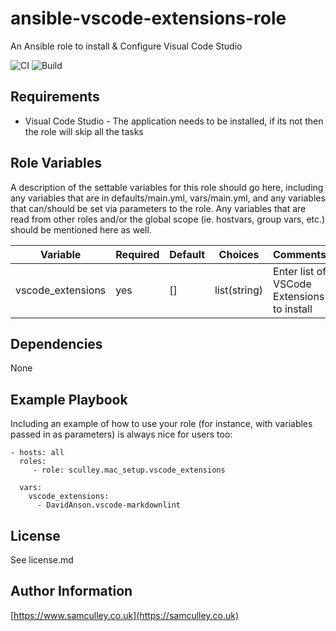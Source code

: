 ansible-vscode-extensions-role
=========

An Ansible role to install & Configure Visual Code Studio

![CI](https://github.com/sculley/ansible-collection-mac-setup/actions/workflows/ci.yml/badge.svg)
![Build](https://github.com/sculley/ansible-collection-mac-setup/actions/workflows/release.yml/badge.svg)


Requirements
------------

* Visual Code Studio - The application needs to be installed, if its not then the role will skip all the tasks 

Role Variables
--------------

A description of the settable variables for this role should go here, including any variables that are in defaults/main.yml, vars/main.yml, and any variables that can/should be set via parameters to the role. Any variables that are read from other roles and/or the global scope (ie. hostvars, group vars, etc.) should be mentioned here as well.

| Variable                | Required | Default | Choices                   | Comments                                   |
|-------------------------|----------|---------|---------------------------|--------------------------------------------|
| vscode_extensions       | yes      | []      | list(string)              | Enter list of VSCode Extensions to install |

Dependencies
------------

None

Example Playbook
----------------

Including an example of how to use your role (for instance, with variables passed in as parameters) is always nice for users too:

    - hosts: all
      roles:
         - role: sculley.mac_setup.vscode_extensions

      vars:
        vscode_extensions:
          - DavidAnson.vscode-markdownlint

License
-------

See license.md

Author Information
------------------

[https://www.samculley.co.uk](https://samculley.co.uk)